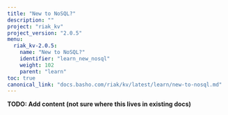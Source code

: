 ```yaml
---
title: "New to NoSQL?"
description: ""
project: "riak_kv"
project_version: "2.0.5"
menu:
  riak_kv-2.0.5:
    name: "New to NoSQL?"
    identifier: "learn_new_nosql"
    weight: 102
    parent: "learn"
toc: true
canonical_link: "docs.basho.com/riak/kv/latest/learn/new-to-nosql.md"
---
```


**TODO: Add content (not sure where this lives in existing docs)**
